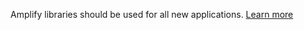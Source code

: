 <amplify-callout warning>

Amplify libraries should be used for all new applications. [Learn more](~/start/start.md)

</amplify-callout>